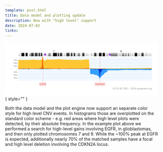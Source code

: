 ```yaml
---
template: post.html
title: Data model and plotting update
description: Now with "high level" support
date: 2024-07-02
links:
---
```


![Example Plot](/img/high-level-EGFR-glioblastoma-example-plot.svg){ style="" }


Both the data model and the plot engine now support an separate color style for
high level CNV events. In histograms those are overplotted on the standard
color scheme - e.g. red areas where high level plots were detected, by their
absolute frequency. In the example plot above we performed a search for high-level
gains involving EGFR, in glioblastomas, and then only plotted chromosomes 7 and 9.
While the ~100% peak at EGFR is expected, additionally nearly 70% of the matched
samples have a focal and high level deletion involving the CDKN2A locus. 
<!--more-->


